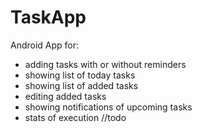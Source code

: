 # TaskApp
Android App for:
- adding tasks with or without reminders 
- showing list of today tasks 
- showing list of added tasks 
- editing added tasks
- showing notifications of upcoming tasks
- stats of execution //todo


   
